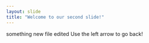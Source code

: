 ```yaml
---
layout: slide
title: "Welcome to our second slide!"
---
```

something new file edited
Use the left arrow to go back!
